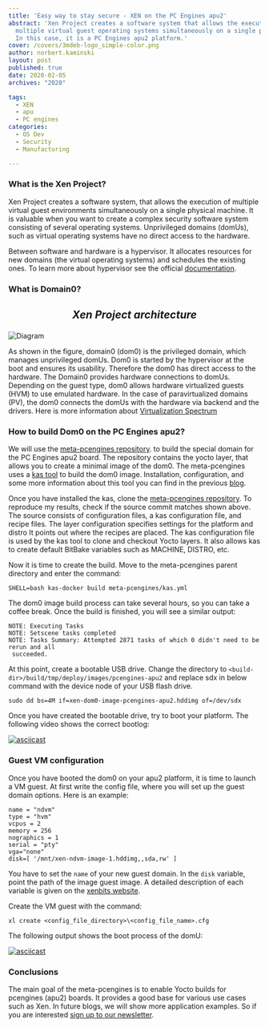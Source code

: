 ```yaml
---
title: 'Easy way to stay secure - XEN on the PC Engines apu2'
abstract: 'Xen Project creates a software system that allows the execution of
  multiple virtual guest operating systems simultaneously on a single physical machine.
  In this case, it is a PC Engines apu2 platform.'
cover: /covers/3mdeb-logo_simple-color.png
author: norbert.kaminski
layout: post
published: true
date: 2020-02-05
archives: "2020"

tags:
  - XEN
  - apu
  - PC engines
categories:
  - OS Dev
  - Security
  - Manufacturing

---
```

### What is the Xen Project?

Xen Project creates a software system, that allows the execution of multiple
virtual guest environments simultaneously on a single physical machine.
It is valuable when you want to create a complex security software system
consisting of several operating systems. Unprivileged domains
(domUs), such as virtual operating systems have no direct access to the
hardware.

Between software and hardware is a hypervisor. It allocates resources for
new domains (the virtual operating systems) and schedules the existing ones.
To learn more about hypervisor see the official
[documentation](https://wiki.xenproject.org/wiki/Hypervisor).

### What is Domain0?

<i>
    <h2>
      <p align=center>Xen Project architecture </p>
    </h2>
</i>

![Diagram](/img/xen-architecture.jpg)

As shown in the figure, domain0 (dom0) is the privileged domain, which manages
unprivileged domUs. Dom0 is started by the hypervisor at the boot and
ensures its usability. Therefore the dom0 has direct access to the
hardware. The Domain0 provides hardware connections to domUs. Depending on the
guest type, dom0 allows hardware virtualized guests (HVM) to use emulated
hardware. In the case of paravirtualized domains (PV), the dom0 connects
the domUs with the hardware via backend and the drivers. Here is more
information about [Virtualization Spectrum](https://wiki.xenproject.org/wiki/Understanding_the_Virtualization_Spectrum)

### How to build Dom0 on the PC Engines apu2?

We will use the [meta-pcengines repository](https://github.com/3mdeb/meta-pcengines/tree/c4ee98ab390b073807173584107c09f49ac1e390).
to build the special domain for the PC Engines apu2 board.
The repository contains the yocto layer, that allows you to create a
minimal image of the dom0. The meta-pcengines uses a
[kas tool](https://kas.readthedocs.io/en/1.0/) to build the dom0 image.
Installation, configuration, and some more information about this tool
you can find in the previous [blog](https://blog.3mdeb.com/2019/2019-02-07-kas/).

Once you have installed the kas, clone the
[meta-pcengines repository](https://github.com/3mdeb/meta-pcengines/tree/c4ee98ab390b073807173584107c09f49ac1e390).
To reproduce my results, check if the source commit matches shown above.
The source consists of configuration files, a kas configuration file,
and recipe files. The layer configuration specifies settings for the platform
and distro It points out where the recipes are placed. The kas configuration
file is used by the kas tool to clone and checkout Yocto layers. It also
allows kas to create default BitBake variables such as MACHINE, DISTRO, etc.

Now it is time to create the build. Move to the meta-pcengines parent directory
and enter the command:

```
SHELL=bash kas-docker build meta-pcengines/kas.yml
```

The dom0 image build process can take several hours, so you can take a coffee
break. Once the build is finished, you will see a similar output:

```
NOTE: Executing Tasks
NOTE: Setscene tasks completed
NOTE: Tasks Summary: Attempted 2871 tasks of which 0 didn't need to be rerun and all
 succeeded.
```

At this point, create a bootable USB drive. Change the directory to
`<build-dir>/build/tmp/deploy/images/pcengines-apu2` and replace sdx in below
command with the device node of your USB flash drive.

```
sudo dd bs=4M if=xen-dom0-image-pcengines-apu2.hddimg of=/dev/sdx
```

Once you have created the bootable drive, try to boot your platform.
The following video shows the correct bootlog:

[![asciicast](https://asciinema.org/a/Tr4hhF9sBKC0C9YO5GkwHUrcJ.svg)](https://asciinema.org/a/Tr4hhF9sBKC0C9YO5GkwHUrcJ?t=16)

### Guest VM configuration

Once you have booted the dom0 on your apu2 platform, it is time to launch a VM
guest. At first write the config file, where you will set up the guest domain
options. Here is an example:

```
name = "ndvm"
type = "hvm"
vcpus = 2
memory = 256
nographics = 1
serial = "pty"
vga="none"
disk=[ '/mnt/xen-ndvm-image-1.hddimg,,sda,rw' ]
```

You have to set the `name` of your new guest domain. In the `disk` variable,
point the path of the image guest image. A detailed description of each variable
is given on the [xenbits website](https://xenbits.xen.org/docs/unstable/man/xl.cfg.5.html).

Create the VM guest with the command:

```
xl create <config_file_directory>\<config_file_name>.cfg
```

The following output shows the boot process of the domU:

[![asciicast](https://asciinema.org/a/aQfr4P7HneRxkzIN42iHFX3Sd.svg)](https://asciinema.org/a/aQfr4P7HneRxkzIN42iHFX3Sd?t=10)

### Conclusions

The main goal of the meta-pcengines is to enable Yocto builds for pcengines
(apu2) boards. It provides a good base for various use cases such as Xen.
In future blogs, we will show more application examples.
So if you are interested [sign up to our newsletter](http://eepurl.com/doF8GX).
